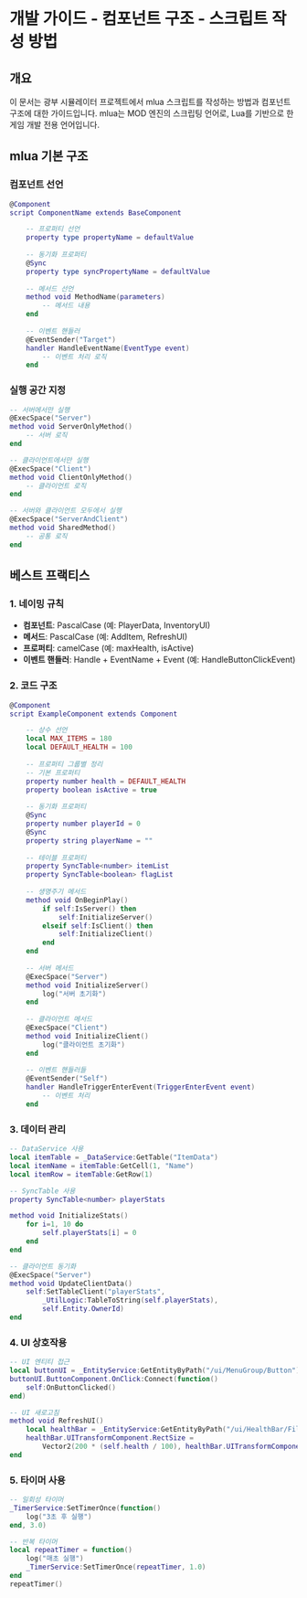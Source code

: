 # 개발 가이드 - 컴포넌트 구조 - 스크립트 작성 방법

## 개요
이 문서는 광부 시뮬레이터 프로젝트에서 mlua 스크립트를 작성하는 방법과 컴포넌트 구조에 대한 가이드입니다. mlua는 MOD 엔진의 스크립팅 언어로, Lua를 기반으로 한 게임 개발 전용 언어입니다.

## mlua 기본 구조

### 컴포넌트 선언
```lua
@Component
script ComponentName extends BaseComponent

    -- 프로퍼티 선언
    property type propertyName = defaultValue
    
    -- 동기화 프로퍼티
    @Sync
    property type syncPropertyName = defaultValue
    
    -- 메서드 선언
    method void MethodName(parameters)
        -- 메서드 내용
    end
    
    -- 이벤트 핸들러
    @EventSender("Target")
    handler HandleEventName(EventType event)
        -- 이벤트 처리 로직
    end
```

### 실행 공간 지정
```lua
-- 서버에서만 실행
@ExecSpace("Server")
method void ServerOnlyMethod()
    -- 서버 로직
end

-- 클라이언트에서만 실행
@ExecSpace("Client")
method void ClientOnlyMethod()
    -- 클라이언트 로직
end

-- 서버와 클라이언트 모두에서 실행
@ExecSpace("ServerAndClient")
method void SharedMethod()
    -- 공통 로직
end
```

## 베스트 프랙티스

### 1. 네이밍 규칙
- **컴포넌트**: PascalCase (예: PlayerData, InventoryUI)
- **메서드**: PascalCase (예: AddItem, RefreshUI)
- **프로퍼티**: camelCase (예: maxHealth, isActive)
- **이벤트 핸들러**: Handle + EventName + Event (예: HandleButtonClickEvent)

### 2. 코드 구조
```lua
@Component
script ExampleComponent extends Component

    -- 상수 선언
    local MAX_ITEMS = 180
    local DEFAULT_HEALTH = 100
    
    -- 프로퍼티 그룹별 정리
    -- 기본 프로퍼티
    property number health = DEFAULT_HEALTH
    property boolean isActive = true
    
    -- 동기화 프로퍼티
    @Sync
    property number playerId = 0
    @Sync
    property string playerName = ""
    
    -- 테이블 프로퍼티
    property SyncTable<number> itemList
    property SyncTable<boolean> flagList
    
    -- 생명주기 메서드
    method void OnBeginPlay()
        if self:IsServer() then
            self:InitializeServer()
        elseif self:IsClient() then
            self:InitializeClient()
        end
    end
    
    -- 서버 메서드
    @ExecSpace("Server")
    method void InitializeServer()
        log("서버 초기화")
    end
    
    -- 클라이언트 메서드
    @ExecSpace("Client")
    method void InitializeClient()
        log("클라이언트 초기화")
    end
    
    -- 이벤트 핸들러들
    @EventSender("Self")
    handler HandleTriggerEnterEvent(TriggerEnterEvent event)
        -- 이벤트 처리
    end
```

### 3. 데이터 관리
```lua
-- DataService 사용
local itemTable = _DataService:GetTable("ItemData")
local itemName = itemTable:GetCell(1, "Name")
local itemRow = itemTable:GetRow(1)

-- SyncTable 사용
property SyncTable<number> playerStats

method void InitializeStats()
    for i=1, 10 do
        self.playerStats[i] = 0
    end
end

-- 클라이언트 동기화
@ExecSpace("Server")
method void UpdateClientData()
    self:SetTableClient("playerStats", 
        _UtilLogic:TableToString(self.playerStats), 
        self.Entity.OwnerId)
end
```

### 4. UI 상호작용
```lua
-- UI 엔티티 접근
local buttonUI = _EntityService:GetEntityByPath("/ui/MenuGroup/Button")
buttonUI.ButtonComponent.OnClick:Connect(function()
    self:OnButtonClicked()
end)

-- UI 새로고침
method void RefreshUI()
    local healthBar = _EntityService:GetEntityByPath("/ui/HealthBar/Fill")
    healthBar.UITransformComponent.RectSize = 
        Vector2(200 * (self.health / 100), healthBar.UITransformComponent.RectSize.y)
end
```

### 5. 타이머 사용
```lua
-- 일회성 타이머
_TimerService:SetTimerOnce(function()
    log("3초 후 실행")
end, 3.0)

-- 반복 타이머
local repeatTimer = function()
    log("매초 실행")
    _TimerService:SetTimerOnce(repeatTimer, 1.0)
end
repeatTimer()
```